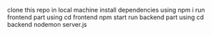 clone this repo in local machine
install dependencies using npm i
run frontend part using
cd frontend
npm start
run backend part using
cd backend
nodemon server.js


